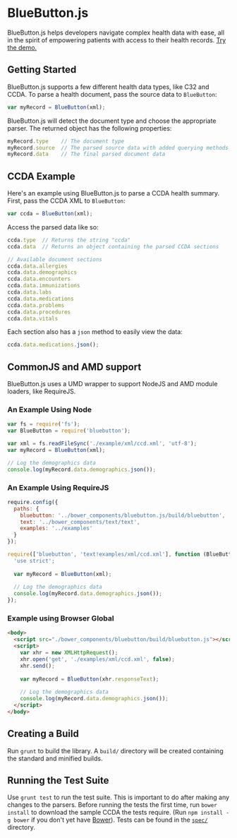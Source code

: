 # BlueButton.js

BlueButton.js helps developers navigate complex health data with ease, all in the spirit of empowering patients with access to their health records. [Try the demo.](http://www.bluebuttonjs.com/sandbox)

## Getting Started

BlueButton.js supports a few different health data types, like C32 and CCDA. To parse a health document, pass the source data to `BlueButton`:

```JavaScript
var myRecord = BlueButton(xml);
```

BlueButton.js will detect the document type and choose the appropriate parser. The returned object has the following properties:

```JavaScript
myRecord.type    // The document type
myRecord.source  // The parsed source data with added querying methods
myRecord.data    // The final parsed document data
```

## CCDA Example

Here's an example using BlueButton.js to parse a CCDA health summary. First, pass the CCDA XML to `BlueButton`:

```JavaScript
var ccda = BlueButton(xml);
```

Access the parsed data like so:

```JavaScript
ccda.type  // Returns the string "ccda"
ccda.data  // Returns an object containing the parsed CCDA sections

// Available document sections
ccda.data.allergies
ccda.data.demographics
ccda.data.encounters
ccda.data.immunizations
ccda.data.labs
ccda.data.medications
ccda.data.problems
ccda.data.procedures
ccda.data.vitals
```

Each section also has a `json` method to easily view the data:

```JavaScript
ccda.data.medications.json();
```

## CommonJS and AMD support

BlueButton.js uses a UMD wrapper to support NodeJS and AMD module loaders, like RequireJS.

### An Example Using Node

```JavaScript
var fs = require('fs');
var BlueButton = require('bluebutton');

var xml = fs.readFileSync('./example/xml/ccd.xml', 'utf-8');
var myRecord = BlueButton(xml);

// Log the demographics data
console.log(myRecord.data.demographics.json());
```

### An Example Using RequireJS

```JavaScript
require.config({
  paths: {
    bluebutton: '../bower_components/bluebutton.js/build/bluebutton',
    text: '../bower_components/text/text',
    examples: '../examples'
  }
});

require(['bluebutton', 'text!examples/xml/ccd.xml'], function (BlueButton, xml) {
  'use strict';
  
  var myRecord = BlueButton(xml);
  
  // Log the demographics data
  console.log(myRecord.data.demographics.json());
});
```

### Example using Browser Global

```HTML
<body>
  <script src="./bower_components/bluebutton/build/bluebutton.js"></script>
  <script>
    var xhr = new XMLHttpRequest();
    xhr.open('get', './examples/xml/ccd.xml', false);
    xhr.send();
    
    var myRecord = BlueButton(xhr.responseText);
    
    // Log the demographics data
    console.log(myRecord.data.demographics.json());
  </script>
</body>
```

## Creating a Build

Run `grunt` to build the library. A `build/` directory will be created containing the standard and minified builds.

## Running the Test Suite

Use `grunt test` to run the test suite. This is important to do after making any changes to the parsers. Before running the tests the first time, run `bower install` to download the sample CCDA the tests require. (Run `npm install -g bower` if you don't yet have [Bower](http://bower.io)). Tests can be found in the [`spec/`](/spec) directory.
